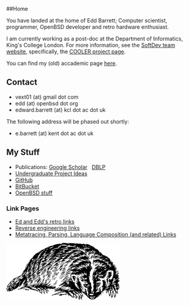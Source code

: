 ##Home

You have landed at the home of Edd Barrett; Computer scientist,
programmer, OpenBSD developer and retro hardware enthusiast.

I am currently working as a post-doc at the Department of Informatics,
King's College London. For more information, see the [SoftDev team
website](http://soft-dev.org/), specifically, the [COOLER project
page](http://soft-dev.org/projects/cooler/).

You can find my (old) accademic page
[here](http://www.cs.kent.ac.uk/people/rpg/eb771/).

## Contact

- vext01 (at) gmail dot com
- edd (at) openbsd dot org
- edward.barrett (at) kcl dot ac dot uk

The following address will be phased out shortly:

- e.barrett (at) kent dot ac dot uk

## My Stuff

- Publications: [Google Scholar](http://scholar.google.co.uk/citations?hl=en&user=pNZcfiwAAAAJ) &nbsp; [DBLP](http://www.informatik.uni-trier.de/~ley/pers/hd/b/Barrett:Edd.html)
- [Undergraduate Project Ideas](undergrad-projects-2013.html)
- [GitHub](https://github.com/vext01/)
- [BitBucket](https://bitbucket.org/vext01)
- [OpenBSD stuff](openbsd.html)

### Link Pages

- [Ed and Edd's retro links](retro.html)
- [Reverse engineering links](reveng.html)
- [Metatracing, Parsing, Language Composition (and related) Links](metatrace.html)

[![A Badger](res/badger.png)](http://openclipart.org/detail/23702/badger-by-papapishu-23702)

